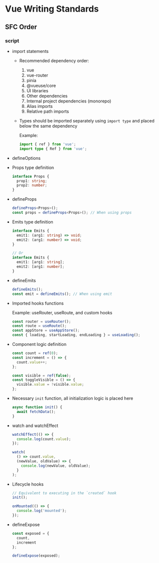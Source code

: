 # Vue Writing Standards

## SFC Order

### script

- import statements

  - Recommended dependency order:

    1. vue
    2. vue-router
    3. pinia
    4. @vueuse/core
    5. UI libraries
    6. Other dependencies
    7. Internal project dependencies (monorepo)
    8. Alias imports
    9. Relative path imports

  - Types should be imported separately using `import type` and placed below the same dependency

    Example:

    ```ts
    import { ref } from 'vue';
    import type { Ref } from 'vue';
    ```

- defineOptions

- Props type definition

  ```ts
  interface Props {
    prop1: string;
    prop2: number;
  }
  ```

- defineProps

  ```ts
  defineProps<Props>();
  const props = defineProps<Props>(); // When using props
  ```

- Emits type definition

  ```ts
  interface Emits {
    emit1: (arg1: string) => void;
    emit2: (arg1: number) => void;
  }

  // Or
  interface Emits {
    emit1: [arg1: string];
    emit2: [arg1: number];
  }
  ```

- defineEmits

  ```ts
  defineEmits();
  const emit = defineEmits(); // When using emit
  ```

- Imported hooks functions

  Example: useRouter, useRoute, and custom hooks

  ```ts
  const router = useRouter();
  const route = useRoute();
  const appStore = useAppStore();
  const { loading, startLoading, endLoading } = useLoading();
  ```

- Component logic definition

  ```ts
  const count = ref(0);
  const increment = () => {
    count.value++;
  };

  const visible = ref(false);
  const toggleVisible = () => {
    visible.value = !visible.value;
  };
  ```

- Necessary `init` function, all initialization logic is placed here

  ```ts
  async function init() {
    await fetchData();
  }
  ```

- watch and watchEffect

  ```ts
  watchEffect(() => {
    console.log(count.value);
  });

  watch(
    () => count.value,
    (newValue, oldValue) => {
      console.log(newValue, oldValue);
    }
  );
  ```

- Lifecycle hooks

  ```ts
  // Equivalent to executing in the `created` hook
  init();

  onMounted(() => {
    console.log('mounted');
  });
  ```

- defineExpose

  ```ts
  const exposed = {
    count,
    increment
  };

  defineExpose(exposed);
  ```
